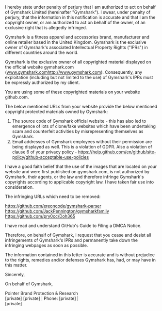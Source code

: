 I hereby state under penalty of perjury that I am authorized to act on behalf of Gymshark Limited (hereinafter "Gymshark"). I swear, under penalty of perjury, that the information in this notification is accurate and that I am the copyright owner, or am authorized to act on behalf of the owner, of an exclusive right that is allegedly infringed.

Gymshark is a fitness apparel and accessories brand, manufacturer and online retailer based in the United Kingdom. Gymshark is the exclusive owner of Gymshark's associated Intellectual Property Rights ("IPRs") in different countries around the world.

Gymshark is the exclusive owner of all copyrighted material displayed on the official website gymshark.com (www.gymshark.com<http://www.gymshark.com>). Consequently, any exploitation (including but not limited to the use) of Gymshark's IPRs must be expressly authorized by my client.

You are using some of these copyrighted materials on your website github.com.

The below mentioned URLs from your website provide the below mentioned copyright protected materials owned by Gymshark:

1. The source code of Gymshark official website - this has also led to emergence of lots of clone/fake websites which have been undertaking scam and counterfeit activities by misrepresenting themselves as Gymshark.  
2. Email addresses of Gymshark employees without their permission are being displayed as well. This is a violation of GDPR. Also a violation of clause 6 of your privacy policy - https://help.github.com/en/github/site-policy/github-acceptable-use-policies

I have a good faith belief that the use of the images that are located on your website and were first published on gymshark.com, is not authorized by Gymshark, their agents, or the law and therefore infringe Gymshark's copyrights according to applicable copyright law. I have taken fair use into consideration.

The infringing URLs which need to be removed:

https://github.com/ereoncode/gymshark-parser  
https://github.com/JackPennington/gymsharkfamily  
https://github.com/pry0cc/Doh365

I have read and understand GitHub's Guide to Filing a DMCA Notice.

Therefore, on behalf of Gymshark, I request that you cease and desist all infringements of Gymshark's IPRs and permanently take down the infringing webpages as soon as possible.

The information contained in this letter is accurate and is without prejudice to the rights, remedies and/or defenses Gymshark has, had, or may have in this matter.

Sincerely,

On behalf of Gymshark,

Pointer Brand Protection & Research  
[private]
[private] | Phone: [private] |  
[private]
